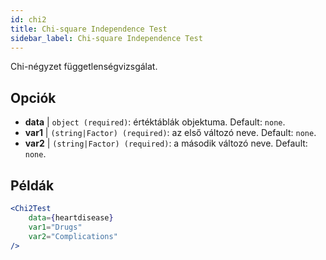 ```yaml
---
id: chi2
title: Chi-square Independence Test
sidebar_label: Chi-square Independence Test
---
```


Chi-négyzet függetlenségvizsgálat.

## Opciók

* __data__ | `object (required)`: értéktáblák objektuma. Default: `none`.
* __var1__ | `(string|Factor) (required)`: az első változó neve. Default: `none`.
* __var2__ | `(string|Factor) (required)`: a második változó neve. Default: `none`.


## Példák

```jsx live
<Chi2Test
    data={heartdisease} 
    var1="Drugs"
    var2="Complications"
/>
```
